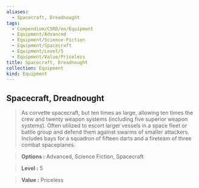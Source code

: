 ```yaml
---
aliases:
  - Spacecraft, Dreadnought
tags:
  - Compendium/CSRD/en/Equipment
  - Equipment/Advanced
  - Equipment/Science-Fiction
  - Equipment/Spacecraft
  - Equipment/Level/5
  - Equipment/Value/Priceless
title: Spacecraft, Dreadnought
collection: Equipment
kind: Equipment
---
```

## Spacecraft, Dreadnought    
    
>As corvette spacecraft, but ten times as large, allowing ten times the crew and twenty weapon systems (including five superior weapon systems). Often utilized to escort larger vessels in a space fleet or battle group and defend them against swarms of smaller attackers. Includes bays for a squadron of fifteen darts and a fireteam of three combat spaceplanes.    
> **Options :** Advanced, Science Fiction, Spacecraft    
> **Level :** 5    
> **Value :** Priceless